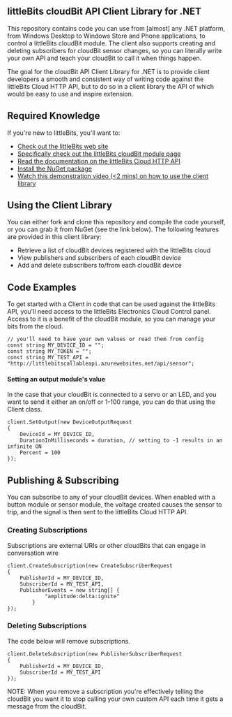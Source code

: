## littleBits cloudBit API Client Library for .NET ##

This repository contains code you can use from [almost] any .NET platform, from Windows Desktop to Windows Store and Phone applications, to control a littleBits cloudBit module. The client also supports creating and deleting subscribers for cloudBit sensor changes, so you can literally write your own API and teach your cloudBit to call it when things happen. 

The goal for the cloudBit API Client Library for .NET is to provide client developers a smooth and consistent way of writing code against the littleBits Cloud HTTP API, but to do so in a client library the API of which would be easy to use and inspire extension. 

## Required Knowledge ##

If you're new to littleBits, you'll want to: 

- [Check out the littleBits web site](http://littlebits.cc)
- [Specifically check out the littleBits cloudBit module page](http://littlebits.cc/bits/cloudbit)
- [Read the documentation on the littleBits Cloud HTTP API](http://developer.littlebitscloud.cc/api-http)
- [Install the NuGet package](https://www.nuget.org/packages/LittleBits.CloudBitApiClient)
- [Watch this demonstration video (<2 mins) on how to use the client library](https://www.youtube.com/watch?v=6zFUcO79ErI&feature=youtu.be)

## Using the Client Library ##

You can either fork and clone this repository and compile the code yourself, or you can grab it from NuGet (see the link below). The following features are provided in this client library:

- Retrieve a list of cloudBit devices registered with the littleBits cloud
- View publishers and subscribers of each cloudBit device
- Add and delete subscribers to/from each cloudBit device

## Code Examples ##
To get started with a Client in code that can be used against the littleBits API, you'll need access to the littleBits Electronics Cloud Control panel. Access to it is a benefit of the cloudBit module, so you can manage your bits from the cloud. 

	// you'll need to have your own values or read them from config
	const string MY_DEVICE_ID = "";
    const string MY_TOKEN = "";
    const string MY_TEST_API = "http://littlebitscallableapi.azurewebsites.net/api/sensor";

#### Setting an output module's value ####
In the case that your cloudBit is connected to  a servo or an LED, and you want to send it either an on/off or 1-100 range, you can do that using the Client class. 

	client.SetOutput(new DeviceOutputRequest
	{
	    DeviceId = MY_DEVICE_ID,
	    DurationInMilliseconds = duration, // setting to -1 results in an infinite ON
	    Percent = 100
	});

## Publishing & Subscribing ##
You can subscribe to any of your cloudBit devices. When enabled with a button module or sensor module, the voltage created causes the sensor to trip, and the signal is then sent to the littleBits Cloud HTTP API. 
 
### Creating Subscriptions ###
Subscriptions are external URIs or other cloudBits that can engage in conversation wire

	client.CreateSubscription(new CreateSubscriberRequest
	{
	    PublisherId = MY_DEVICE_ID,
	    SubscriberId = MY_TEST_API,
	    PublisherEvents = new string[] { 
	            "amplitude:delta:ignite"
	        }
	});

### Deleting Subscriptions ###
The code below will remove subscriptions. 

	client.DeleteSubscription(new PublisherSubscriberRequest
    {
        PublisherId = MY_DEVICE_ID,
        SubscriberId = MY_TEST_API
    });

NOTE: When you remove a subscription you're effectively telling the cloudBit you want it to stop calling your own custom API each time it gets a message from the cloudBit. 
